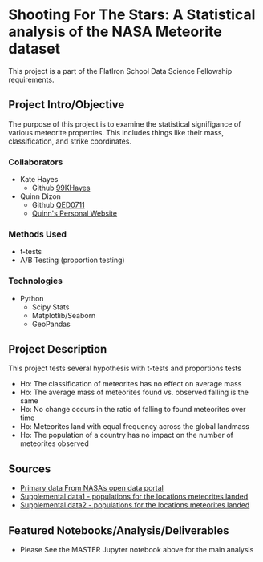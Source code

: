 
# Shooting For The Stars: A Statistical analysis of the NASA Meteorite dataset
This project is a part of the FlatIron School Data Science Fellowship requirements.

## Project Intro/Objective
The purpose of this project is to examine the statistical signifigance of various meteorite properties. This includes things like their mass, classification, and strike coordinates. 

### Collaborators
* Kate Hayes
  * Github [99KHayes](https://github.com/99KHayes)
* Quinn Dizon
  * Github [QED0711](https://github.com/QED0711)
  * [Quinn's Personal Website](https://quinndizon.com/)

### Methods Used
* t-tests
* A/B Testing (proportion testing)


### Technologies
* Python
  * Scipy Stats
  * Matplotlib/Seaborn
  * GeoPandas

## Project Description
This project tests several hypothesis with t-tests and proportions tests
  * Ho: The classification of meteorites has no effect on average mass
  * Ho: The average mass of meteorites found vs. observed falling is the same
  * Ho: No change occurs in the ratio of falling to found meteorites over time
  * Ho: Meteorites land with equal frequency across the global landmass
  * Ho: The population of a country has no impact on the number of meteorites observed

## Sources
* [Primary data From NASA’s open data portal](https://data.nasa.gov/Space-Science/Meteorite-Landings/gh4g-9sfh)
* [Supplemental data1 - populations for the locations meteorites landed](http://worldpopulationreview.com/countries/countries-by-density/)
* [Supplemental data2 - populations for the locations meteorites landed ](https://photius.com/rankings/world2050_rank.html)   

## Featured Notebooks/Analysis/Deliverables
* Please See the MASTER Jupyter notebook above for the main analysis

